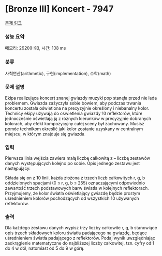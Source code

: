 # [Bronze III] Koncert - 7947 

[문제 링크](https://www.acmicpc.net/problem/7947) 

### 성능 요약

메모리: 29200 KB, 시간: 108 ms

### 분류

사칙연산(arithmetic), 구현(implementation), 수학(math)

### 문제 설명

<p>Ekipa realizująca koncert znanej gwiazdy muzyki pop stanęła przed nie lada problemem. Gwiazda zażyczyła sobie bowiem, aby podczas trwania koncertu została oświetlona na precyzyjnie określony i niebanalny kolor. Technicy ekipy używają do oświetlenia gwiazdy 10 reflektorów, które jednocześnie oświetlają ją z różnych kierunków w precyzyjnie dobranych kolorach, aby efekt kompozycyjny całej sceny był zachowany. Musisz pomóc technikom określić jaki kolor zostanie uzyskany w centralnym miejscu, w którym znajduje się gwiazda.</p>

### 입력 

 <p>Pierwsza linia wejścia zawiera małą liczbę całkowitą z – liczbę zestawów danych występujących kolejno po sobie. Opis jednego zestawu jest następujący:</p>

<p>Składa się on z 10 linii, każda złożona z trzech liczb całkowitych r, g, b oddzielonych spacjami (0 ≤ r, g, b ≤ 255) oznaczającymi odpowiednio zawartość trzech podstawowych barw światła w kolejnych reflektorach. Przyjmujemy, że kolor światła oświetlający gwiazdę będzie prostym uśrednieniem kolorów pochodzących od wszystkich 10 używanych reflektorów.</p>

### 출력 

 <p>Dla każdego zestawu danych wypisz trzy liczby całkowite r, g, b stanowiące opis trzech składowych koloru światła padającego na gwiazdę, będące uśrednieniem światła padającego z reflektorów. Podaj wynik uwzględniając zaokrąglenie matematyczne do najbliższej liczby całkowitej, tzn. cyfry od 1 do 4 w dół, natomiast od 5 do 9 w górę.</p>


